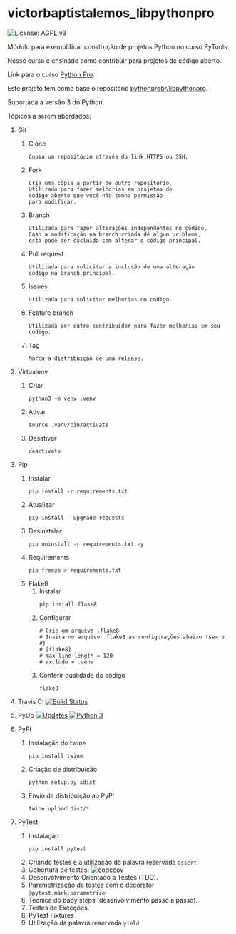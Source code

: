 # victorbaptistalemos_libpythonpro

[![License: AGPL v3](https://img.shields.io/badge/License-AGPL%20v3-blue.svg)](https://www.gnu.org/licenses/agpl-3.0)

Módulo para exemplificar construção de projetos Python no curso PyTools.

Nesse curso é ensinado como contribuir para projetos de código aberto.

Link para o curso [Python Pro](https://www.python.pro.br).

Este projeto tem como base o repositório [pythonprobr/libpythonpro](https://www.github.com/pythonprobr/libpythonpro).

Suportada a versão 3 do Python.

Tópicos a serem abordados:

1. Git
   1. Clone
      ```
      Copia um repositório através do link HTTPS ou SSH.
      ```
   2. Fork
      ```
      Cria uma cópia a partir de outro repositório.
      Utilizado para fazer melhorias em projetos de
      código aberto que você não tenha permissão
      para modificar. 
      ```
   3. Branch
      ```
      Utilizada para fazer alterações independentes no código.
      Caso a modificação na branch criada dê algum priblema,
      esta pode ser excluída sem alterar o código principal.
      ```
   4. Pull request
      ```
      Utilizada para solicitar a inclusão de uma alteração
      código na branch principal.
      ```
   5. Issues
      ```
      Utilizada para solicitar melhorias no código.
      ```
   6. Feature branch
      ```
      Utilizada por outro contribuidor para fazer melhorias em seu código.
      ```
   7. Tag
      ```
      Marca a distribuição de uma release.
      ```

   
2. Virtualenv
   1. Criar
      ```console
      python3 -m venv .venv
      ```
   2. Ativar
      ```console
      source .venv/bin/activate
      ```
   3. Desativar
      ```console
      deactivate
      ```


3. Pip
   1. Instalar
      ```console
      pip install -r requirements.txt
      ```
   2. Atualizar
      ```console
      pip install --upgrade requests
      ```
   3. Desinstalar
      ```console
      pip uninstall -r requirements.txt -y
      ```
   4. Requirements
      ```console
      pip freeze > requirements.txt
      ```
   5. Flake8
      1. Instalar
         ```console
         pip install flake8
         ```
      2. Configurar 
         ```console
         # Crie um arquivo .flake8
         # Insira no arquivo .flake8 as configurações abaixo (sem o #)
         # [flake8]
         # max-line-length = 120
         # exclude = .venv
         ```
      3. Conferir qualidade do código
         ```console
         flake8
         ```
4. Travis CI
   [![Build Status](https://www.travis-ci.com/victorbaptistalemos/libpythonpro.svg?branch=main)](https://www.travis-ci.com/victorbaptistalemos/libpythonpro)
   

5. PyUp 
   [![Updates](https://pyup.io/repos/github/victorbaptistalemos/libpythonpro/shield.svg)](https://pyup.io/repos/github/victorbaptistalemos/libpythonpro/)
   [![Python 3](https://pyup.io/repos/github/victorbaptistalemos/libpythonpro/python-3-shield.svg)](https://pyup.io/repos/github/victorbaptistalemos/libpythonpro/)


6. PyPI
   1. Instalação do twine
      ```console
      pip install twine
      ```
   2. Criação de distribuição
      ```console
      python setup.py sdist
      ```
   3. Envio da distribuição ao PyPI
      ```console
      twine upload dist/*
      ```


7. PyTest
   1. Instalaçáo
      ```console
      pip install pytest
      ```
   2. Criando testes e a utilização da palavra reservada `assert`
   3. Cobertura de testes: [![codecov](https://codecov.io/gh/victorbaptistalemos/libpythonpro/branch/main/graph/badge.svg?token=5YMELE1KML)](https://codecov.io/gh/victorbaptistalemos/libpythonpro)
   4. Desenvolvimento Orientado a Testes (TDD).
   5. Parametrização de testes com o decorator `@pytest.mark.parametrize`
   6. Técnica do baby steps (desenvolvimento passo a passo).
   7. Testes de Exceções.
   8. PyTest Fixtures
   9. Utilização da palavra reservada `yield`
